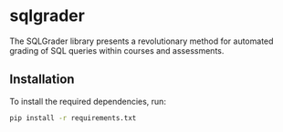 # sqlgrader
The SQLGrader library presents a revolutionary method for automated grading of SQL queries within courses and assessments.

## Installation

To install the required dependencies, run:

```bash
pip install -r requirements.txt


